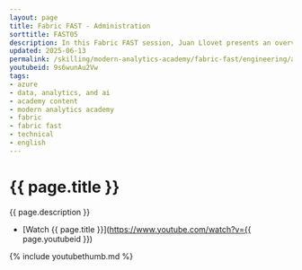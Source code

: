 ```yaml
---
layout: page
title: Fabric FAST - Administration
sorttitle: FAST05
description: In this Fabric FAST session, Juan Llovet presents an overview of administration of Microsoft Fabric, including concepts, capabilities, and a practical demo. 
updated: 2025-06-13
permalink: /skilling/modern-analytics-academy/fabric-fast/engineering/admin
youtubeid: 9s6wunAu2Vw
tags: 
- azure
- data, analytics, and ai
- academy content
- modern analytics academy
- fabric
- fabric fast
- technical
- english
---
```


# {{ page.title }}

{{ page.description }}

* [Watch {{ page.title }}](https://www.youtube.com/watch?v={{ page.youtubeid }})

{% include youtubethumb.md %}
